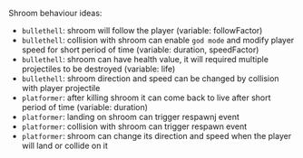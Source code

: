 Shroom behaviour ideas:
 - `bullethell`: shroom will follow the player (variable: followFactor)
 - `bullethell`: collision with shroom can enable `god mode` and modify player speed for short period of time (variable: duration, speedFactor)
 - `bullethell`: shroom can have health value, it will required multiple projectiles to be destroyed (variable: life)
 - `bullethell`: shroom direction and speed can be changed by collision with player projectile
 - `platformer`: after killing shroom it can come back to live after short period of time (variable: duration)
 - `platformer`: landing on shroom can trigger respawnj event
 - `platformer`: collision with shroom can trigger respawn event
 - `platformer`: shroom can change its direction and speed when the player will land or collide on it